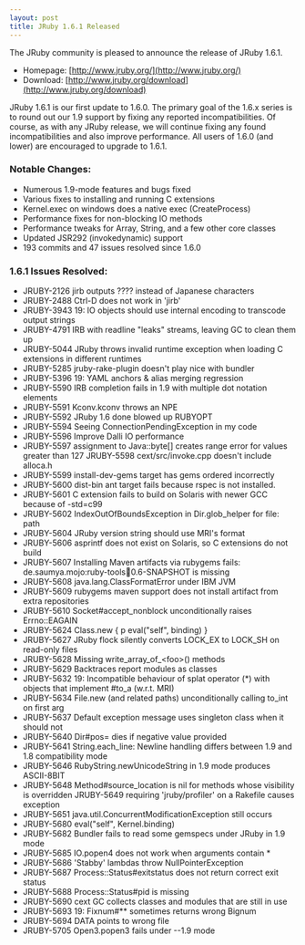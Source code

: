```yaml
---
layout: post
title: JRuby 1.6.1 Released
---
```

The JRuby community is pleased to announce the release of JRuby 1.6.1.

- Homepage: [http://www.jruby.org/](http://www.jruby.org/)
- Download: [http://www.jruby.org/download](http://www.jruby.org/download)

JRuby 1.6.1 is our first update to 1.6.0.  The primary goal of the 1.6.x 
series is to round out our 1.9 support by fixing any reported 
incompatibilities.  Of course, as with any JRuby release, we will continue
fixing any found incompatibilities and also improve performance. All users 
of 1.6.0 (and lower) are encouraged to upgrade to 1.6.1.

### Notable Changes:

- Numerous 1.9-mode features and bugs fixed
- Various fixes to installing and running C extensions
- Kernel.exec on windows does a native exec (CreateProcess)
- Performance fixes for non-blocking IO methods
- Performance tweaks for Array, String, and a few other core classes
- Updated JSR292 (invokedynamic) support
- 193 commits and 47 issues resolved since 1.6.0

### 1.6.1 Issues Resolved:
- JRUBY-2126 jirb outputs ???? instead of Japanese characters
- JRUBY-2488 Ctrl-D does not work in 'jirb'
- JRUBY-3943 19: IO objects should use internal encoding to transcode output strings
- JRUBY-4791 IRB with readline "leaks" streams, leaving GC to clean them up
- JRUBY-5044 JRuby throws invalid runtime exception when loading C extensions in different runtimes
- JRUBY-5285 jruby-rake-plugin doesn't play nice with bundler
- JRUBY-5396 19: YAML anchors & alias merging regression
- JRUBY-5590 IRB completion fails in 1.9 with multiple dot notation elements
- JRUBY-5591 Kconv.kconv throws an NPE
- JRUBY-5592 JRuby 1.6 done blowed up RUBYOPT
- JRUBY-5594 Seeing ConnectionPendingException in my code
- JRUBY-5596 Improve Dalli IO performance
- JRUBY-5597 assignment to Java::byte\[\] creates range error for values greater than 127
JRUBY-5598 cext/src/invoke.cpp doesn't include alloca.h
- JRUBY-5599 install-dev-gems target has gems ordered incorrectly
- JRUBY-5600 dist-bin ant target fails because rspec is not installed.
- JRUBY-5601 C extension fails to build on Solaris with newer GCC because of -std=c99
- JRUBY-5602 IndexOutOfBoundsException in Dir.glob_helper for file: path
- JRUBY-5604 JRuby version string should use MRI's format
- JRUBY-5606 asprintf does not exist on Solaris, so C extensions do not build
- JRUBY-5607 Installing Maven artifacts via rubygems fails: de.saumya.mojo:ruby-tools:jar:0.6-SNAPSHOT is missing
- JRUBY-5608 java.lang.ClassFormatError under IBM JVM
- JRUBY-5609 rubygems maven support does not install artifact from extra repositories
- JRUBY-5610 Socket#accept_nonblock unconditionally raises Errno::EAGAIN
- JRUBY-5624 Class.new { p eval("self", binding) }
- JRUBY-5627 JRuby flock silently converts LOCK_EX to LOCK_SH on read-only files
- JRUBY-5628 Missing write_array_of_&lt;foo&gt;() methods
- JRUBY-5629 Backtraces report modules as classes
- JRUBY-5632 19: Incompatible behaviour of splat operator (\*) with objects that implement #to_a (w.r.t. MRI)
- JRUBY-5634 File.new (and related paths) unconditionally calling to_int on first arg
- JRUBY-5637 Default exception message uses singleton class when it should not
- JRUBY-5640 Dir#pos= dies if negative value provided
- JRUBY-5641 String.each_line: Newline handling differs between 1.9 and 1.8 compatibility mode
- JRUBY-5646 RubyString.newUnicodeString in 1.9 mode produces ASCII-8BIT
- JRUBY-5648 Method#source_location is nil for methods whose visibility is overridden
JRUBY-5649 requiring 'jruby/profiler' on a Rakefile causes exception
- JRUBY-5651 java.util.ConcurrentModificationException still occurs
- JRUBY-5680 eval("self", Kernel.binding)
- JRUBY-5682 Bundler fails to read some gemspecs under JRuby in 1.9 mode
- JRUBY-5685 IO.popen4 does not work when arguments contain \* 
- JRUBY-5686 'Stabby' lambdas throw NullPointerException
- JRUBY-5687 Process::Status#exitstatus does not return correct exit status
- JRUBY-5688 Process::Status#pid is missing
- JRUBY-5690 cext GC collects classes and modules that are still in use
- JRUBY-5693 19: Fixnum#** sometimes returns wrong Bignum
- JRUBY-5694 DATA points to wrong file
- JRUBY-5705 Open3.popen3 fails under --1.9 mode

